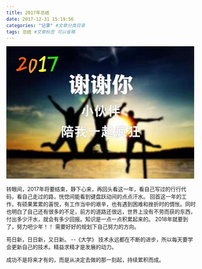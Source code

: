 ```yaml
---
title: 2017年总结
date: 2017-12-31 15:19:56
categories: "记录" #文章分类目录
tags: 总结 #文章标签 可以省略
---
```

![2017年年度总结](/images/2017.jpg)
<!-- more -->
转眼间，2017年将要结束，静下心来，再回头看这一年，看自己写过的行行代码，看自己走过的路，恍惚间能看到键盘跃动间的点点汗水。
回首这一年的工作，有硕果累累的喜悦，有工作当中的艰辛，也有遇到困难和挫折时的惆怅。同时也明白了自己还有很多的不足，前方的道路还很远，世界上没有不劳而获的东西，付出多少汗水，就会有多少回报。知识是一点一点积累起来的。
2018年就要到了，努力吧少年！！
需要好好的规划下自己努力的方向。


苟日新，日日新，又日新。 --《大学》
技术永远都在不断的进步，所以每天要学会更新自己的技术。精益求精才是发展的动力。

成功不是将来才有的，而是从决定去做的那一刻起，持续累积而成。
